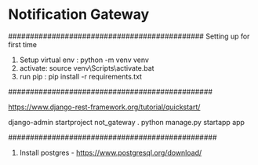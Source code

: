 # Notification Gateway
#############################################
Setting up for first time
1. Setup virtual env : python -m venv venv
2. activate: source venv\Scripts\activate.bat
3. run pip : pip install -r requirements.txt

###############################################

https://www.django-rest-framework.org/tutorial/quickstart/

django-admin startproject not_gateway .
python manage.py startapp app

################################################
1. Install postgres - https://www.postgresql.org/download/

